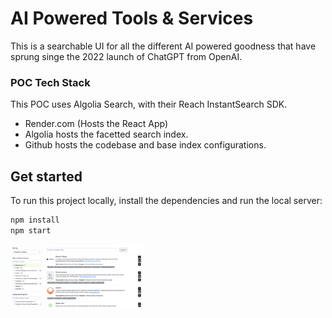 # AI Powered Tools & Services
This is a searchable UI for all the different AI powered goodness that have 
sprung singe the 2022 launch of ChatGPT from OpenAI.

### POC Tech Stack
This POC uses Algolia Search, with their Reach InstantSearch SDK. 

- Render.com (Hosts the React App)
- Algolia hosts the facetted search index.
- Github hosts the codebase and base index configurations.

## Get started
To run this project locally, install the dependencies and run the local server:

```sh
npm install
npm start
```

<img src="assets/screenshot.png" height="100">